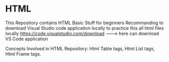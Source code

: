 # HTML
This Repository contains HTML Basic Stuff for beginners
Recommanding to download Visual Studio code application locally to practice this all html files locally
https://code.visualstudio.com/download   ---> here can download VS Code application 

Concepts Involved in HTML Repository:
Html Table tags,
Html List tags,
Html Frame tags.

